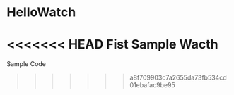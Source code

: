 # HelloWatch
<<<<<<< HEAD
Fist Sample Wacth
=======
Sample Code
>>>>>>> a8f709903c7a2655da73fb534cd01ebafac9be95
